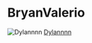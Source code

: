 # BryanValerio
![Dylannnn](https://pbs.twimg.com/profile_images/818676118962262016/j8Z2sgv5_400x400.jpg)
[Dylannnn](https://pbs.twimg.com/profile_images/818676118962262016/j8Z2sgv5_400x400.jpg)